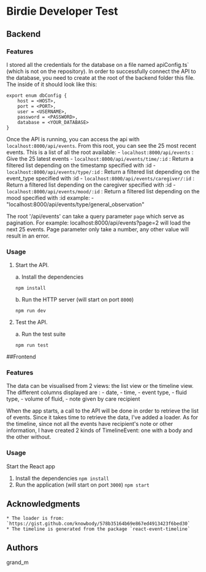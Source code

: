 # Birdie Developer Test

## Backend

### Features

I stored all the credentials for the database on a file named apiConfig.ts` (which is not on the repository). In order
to successfully connect the API to the database, you need to create at the root of the backend folder this file. The
 inside of it should look like this:
 ```
 export enum dbConfig {
     host = <HOST>,
     port = <PORT>,
     user = <USERNAME>,
     password = <PASSWORD>,
     database = <YOUR_DATABASE>
 }
 ``` 
 
 Once the API is running, you can access the api with `localhost:8000/api/events`. From this root, you can see the 25 
 most recent events.
 This is a list of all the root available:
    - `localhost:8000/api/events` : Give the 25 latest events
    - `localhost:8000/api/events/time/:id` : Return a filtered list depending on the timestamp specified with :id
    - `localhost:8000/api/events/type/:id` : Return a filtered list depending on the event_type specified with :id
    - `localhost:8000/api/events/caregiver/:id` : Return a filtered list depending on the caregiver specified with :id
    - `localhost:8000/api/events/mood/:id` : Return a filtered list depending on the mood specified with :id
 example:
    - "localhost:8000/api/events/type/general_observation"
 
 The root '/api/events' can take a query parameter `page` which serve as pagination. 
 For example: localhost:8000/api/events?page=2 will load the next 25 events. Page parameter only take a number, any
  other value will result in an error.
      
### Usage
1. Start the API.

   a. Install the dependencies
   ```
   npm install
   ```
   
   b. Run the HTTP server (will start on port `8000`)
   ```
   npm run dev
   ```
2. Test the API.

   a. Run the test suite
   ```
   npm run test
   ```

##Frontend

### Features

The data can be visualised from 2 views: the list view or the timeline view. The different columns displayed are :
    - date,
    - time,
    - event type,
    - fluid type,
    - volume of fluid,
    - note given by care recipient
    
When the app starts, a call to the API will be done in order to retrieve the list of events. Since it takes time to 
retrieve the data, I've added a loader. As for the timeline, since not all the events have recipient's note or other
 information, I have created 2 kinds of TimelineEvent: one with a body and the other without.  

### Usage
Start the React app
     
1. Install the dependencies
        ```
        npm install
        ```
2. Run the application (will start on port `3000`)
        ```
        npm start
        ```


## Acknowledgments

    * The loader is from: `https://gist.github.com/knowbody/578b35164b69e867ed4913423f6bed30`
    * The timeline is generated from the package `react-event-timeline`

## Authors
grand_m
